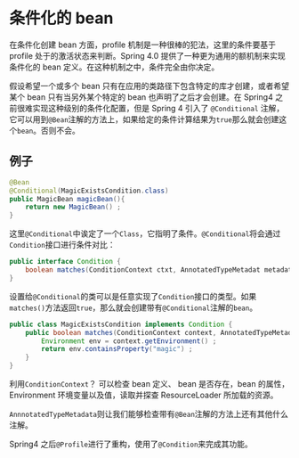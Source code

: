 # 条件化的 bean

在条件化创建 bean 方面，profile 机制是一种很棒的犯法，这里的条件要基于 profile 处于的激活状态来判断。Spring 4.0 提供了一种更为通用的额机制来实现条件化的 bean 定义。在这种机制之中，条件完全由你决定。

假设希望一个或多个 bean 只有在应用的类路径下包含特定的库才创建，或者希望某个 bean 只有当另外某个特定的 bean 也声明了之后才会创建。在 Spring4 之前很难实现这种级别的条件化配置，但是 Spring 4 引入了 `@Conditional` 注解，它可以用到`@Bean`注解的方法上，如果给定的条件计算结果为`true`那么就会创建这个`bean`。否则不会。

## 例子

```java
@Bean
@Conditional(MagicExistsCondition.class)
public MagicBean magicBean(){
    return new MagicBean() ;
}
```

这里`@Conditional`中诶定了一个`Class`，它指明了条件。`@Conditional`将会通过 `Condition`接口进行条件对比：

```java
public interface Condition {
    boolean matches(ConditionContext ctxt, AnnotatedTypeMetadat metadata) ;
}
```

设置给`@Conditional`的类可以是任意实现了`Condition`接口的类型。如果`matches()`方法返回`true`，那么就会创建带有`@Conditional`注解的`bean`。

```java
public class MagicExistsCondition implements Condition {
    public boolean matches(ConditionContext context, AnnotatedTypeMetadata metadata) {
        Environment env = context.getEnvironment() ;
        return env.containsProperty("magic") ;
    }
}
```

利用`ConditionContext`？ 可以检查 bean 定义、 bean 是否存在，bean 的属性， Environment 环境变量以及值，读取并探查 ResourceLoader 所加载的资源。

`AnnnotatedTypeMetadata`则让我们能够检查带有`@Bean`注解的方法上还有其他什么注解。

Spring4 之后`@Profile`进行了重构，使用了`@Condition`来完成其功能。